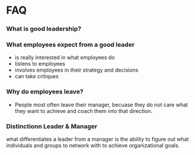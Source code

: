 # FAQ

### What is good leadership?

### What employees expect from a good leader

* is really interested in what employees do
* listens to employees
* involves employees in their strategy and decisions
* can take critiques

### Why do employees leave?

* People most often leave their manager, becuase they do not care what they want to achieve and coach them into that direction.

### Distinctionn Leader & Manager

 what differentiates a leader from a manager is the ability to figure out what individuals and groups to network with to achieve organizational goals.